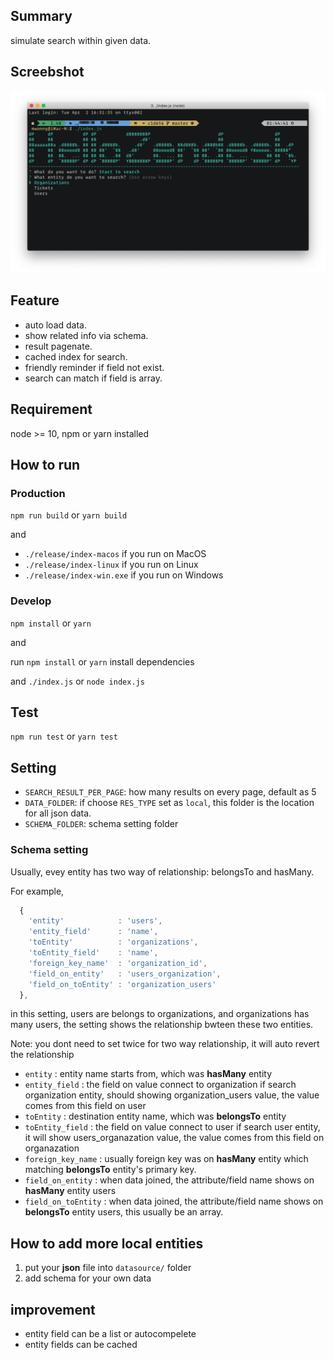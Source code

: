 ## Summary
simulate search within given data.

## Screebshot

![Screenshot](./src/images/screenshot.png)

## Feature
- auto load data.
- show related info via schema.
- result pagenate.
- cached index for search.
- friendly reminder if field not exist.
- search can match if field is array.

## Requirement

node >= 10,
npm or yarn installed

## How to run

### Production

`npm run build` or `yarn build`

and

- `./release/index-macos` if you run on MacOS
- `./release/index-linux` if you run on Linux
- `./release/index-win.exe` if you run on Windows

### Develop
`npm install` or `yarn`

and

run `npm install` or `yarn` install dependencies

and `./index.js` or `node index.js`

## Test

`npm run test` or `yarn test`


## Setting

- `SEARCH_RESULT_PER_PAGE`: how many results on every page, default as 5
- `DATA_FOLDER`: if choose `RES_TYPE` set as `local`, this folder is the location for all json data.
- `SCHEMA_FOLDER`: schema setting folder

### Schema setting

Usually, evey entity has two way of relationship: belongsTo and hasMany.

For example,

``` javascript
  {
    'entity'            : 'users',
    'entity_field'      : 'name',
    'toEntity'          : 'organizations',
    'toEntity_field'    : 'name',
    'foreign_key_name'  : 'organization_id',
    'field_on_entity'   : 'users_organization',
    'field_on_toEntity' : 'organization_users'
  },
```

in this setting, users are belongs to organizations, and organizations has many users, the setting shows the relationship bwteen these two entities.

Note: you dont need to set twice for two way relationship, it will auto revert the relationship

- `entity` : entity name starts from, which was **hasMany** entity
- `entity_field` : the field on value connect to organization if search organization entity, should showing organization_users value, the value comes from this field on user
- `toEntity` : destination entity name, which was **belongsTo** entity
- `toEntity_field` : the field on value connect to user if search user entity, it will show users_organazation value, the value comes from this field on organazation
- `foreign_key_name` : usually foreign key was on **hasMany** entity which matching **belongsTo** entity's primary key.
- `field_on_entity` : when data joined, the attribute/field name shows on  **hasMany** entity users
- `field_on_toEntity` : when data joined, the attribute/field name shows on  **belongsTo** entity users, this usually be an array.

## How to add more local entities

1. put your **json** file into `datasource/` folder
2. add schema for your own data

## improvement
- entity field can be a list or autocompelete
- entity fields can be cached
